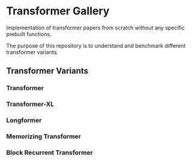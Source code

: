 # Transformer Gallery

Implementation of transformer papers from scratch without any specific prebuilt functions.

The purpose of this repository is to understand and benchmark different transformer variants.

## Transformer Variants

### Transformer

### Transformer-XL

### Longformer

### Memorizing Transformer

### Block Recurrent Transformer


